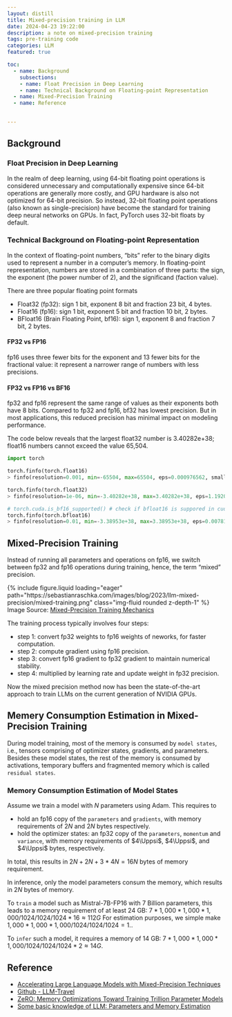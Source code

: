 ```yaml
---
layout: distill
title: Mixed-precision training in LLM
date: 2024-04-23 19:22:00
description: a note on mixed-precision training
tags: pre-training code 
categories: LLM
featured: true

toc:
  - name: Background
    subsections:
    - name: Float Precision in Deep Learning
    - name: Technical Background on Floating-point Representation
  - name: Mixed-Precision Training
  - name: Reference

  
---
```




## Background

### Float Precision in Deep Learning

<!--
When training deep neural networks on a GPU, we typically use a lower-than-maximum precision, namely, 32-bit floating point operations (in fact, PyTorch uses 32-bit floats by default). In contrast, in conventional scientific computing, we typically use 64-bit floats. In general, a larger number of bits corresponds to a higher precision, which lowers the chance of errors accumulating during computations. 
-->

In the realm of deep learning, using 64-bit floating point operations is considered unnecessary and computationally expensive since 64-bit operations are generally more costly, and GPU hardware is also not optimized for 64-bit precision. So instead, 32-bit floating point operations (also known as single-precision) have become the standard for training deep neural networks on GPUs. In fact, PyTorch uses 32-bit floats by default.


### Technical Background on Floating-point Representation

In the context of floating-point numbers, “bits” refer to the binary digits used to represent a number in a computer’s memory. In floating-point representation, numbers are stored in a combination of three parts: the sign, the exponent (the power number of 2), and the significand (faction value).


There are three popular floating point formats
- Float32 (fp32): sign 1 bit, exponent 8 bit and fraction 23 bit, 4 bytes.
- Float16 (fp16): sign 1 bit, exponent 5 bit and fraction 10 bit, 2 bytes.
- BFloat16 (Brain Floating Point, bf16): sign 1, exponent 8 and fraction 7 bit, 2 bytes.


#### FP32 vs FP16

fp16 uses three fewer bits for the exponent and 13 fewer bits for the fractional value: it represent a narrower range of numbers with less precisions.


#### FP32 vs FP16 vs BF16

fp32 and fp16 represent the same range of values as their exponents both have 8 bits. Compared to fp32 and fp16, bf32 has lowest precision. But in most applications, this reduced precision has minimal impact on modeling performance.

The code below reveals that the largest float32 number is 3.40282e+38; float16 numbers cannot exceed the value 65,504.

```python
import torch

torch.finfo(torch.float16)
> finfo(resolution=0.001, min=-65504, max=65504, eps=0.000976562, smallest_normal=6.10352e-05, tiny=6.10352e-05, dtype=float16)

torch.finfo(torch.float32)
> finfo(resolution=1e-06, min=-3.40282e+38, max=3.40282e+38, eps=1.19209e-07, smallest_normal=1.17549e-38, tiny=1.17549e-38, dtype=float32)

# torch.cuda.is_bf16_supported() # check if bfloat16 is suppored in cuda
torch.finfo(torch.bfloat16)
> finfo(resolution=0.01, min=-3.38953e+38, max=3.38953e+38, eps=0.0078125, smallest_normal=1.17549e-38, tiny=1.17549e-38, dtype=bfloat16)

```

## Mixed-Precision Training

Instead of running all parameters and operations on fp16, we switch between fp32 and fp16 operations during training, hence, the term “mixed” precision.


<div class="row mt-3">
    <div class="col-sm mt-3 mt-md-0">
        {% include figure.liquid loading="eager" path="https://sebastianraschka.com/images/blog/2023/llm-mixed-precision/mixed-training.png" class="img-fluid rounded z-depth-1" %}
    </div>
</div>
<div class="caption">
    Image Source: <a href="https://sebastianraschka.com/blog/2023/llm-mixed-precision-copy.html">Mixed-Precision Training Mechanics</a> 
</div>

The training process typically involves four steps:
- step 1: convert fp32 weights to fp16 weights of neworks, for faster computation.
- step 2: compute gradient using fp16 precision. 
- step 3: convert fp16 gradient to fp32 gradient to maintain numerical stability.
- step 4: multiplied by learning rate and update weight in fp32 precision.
  
Now the mixed precision method now has been the state-of-the-art approach to train LLMs on the current generation of NVIDIA GPUs.

## Memery Consumption Estimation in Mixed-Precision Training

During model training, most of the memory is consumed by `model states`, i.e., tensors comprising of optimizer states, gradients, and parameters. Besides these model states, the rest of the memory is consumed by activations, temporary buffers and fragmented memory which is called `residual states`.


### Memory Consumption Estimation of Model States

<!--
- `parameters` and `activations` are stored as fp16, enabling the use of the high throughput tensor core units on these GPUs. During mixed-precision training, both the forward and backward propagation are performed using fp16 weights and activations.
- To effectively compute and apply the updates at the end of the backward propagation, the mixed-precision `optimizer` keeps an fp32 copy of the parameters as well as an fp32 copy of all `the other optimizer states`.
-->


Assume we train a model with $N$ parameters using Adam. This requires to 
- hold an fp16 copy of the `parameters` and `gradients`, with memory requirements of $2N$ and $2N$ bytes respectively.
- hold the optimizer states: an fp32 copy of the `parameters`, `momentum` and `variance`, with memory requirements of $4\Uppsi$, $4\Uppsi$, and $4\Uppsi$ bytes, respectively.

In total, this results in $2 N + 2N + 3*4N = 16N$ bytes of memory requirement. 

In inference, only the model parameters consum the memory, which results in $2N$ bytes of memory.

To `train` a model such as Mistral-7B-FP16 with 7 Billion parameters, this leads to a memory requirement of at least 24 GB: $7 * 1,000 * 1,000 * 1,000 / 1024 / 1024 / 1024 * 16 \approx 112G$ <d-footnote>For estimation purposes, we simple make $1,000 * 1,000 * 1,000 / 1024 / 1024 / 1024 = 1$.</d-footnote>.

To `infer` such a model, it requires a memory of $14$ GB: $7 * 1,000 * 1,000 * 1,000 / 1024 / 1024 / 1024 * 2 \approx 14G$.



## Reference 

- [Accelerating Large Language Models with Mixed-Precision Techniques](https://sebastianraschka.com/blog/2023/llm-mixed-precision-copy.html)
- [Github - LLM-Travel](https://github.com/Glanvery/LLM-Travel)
- [ZeRO: Memory Optimizations Toward Training Trillion Parameter Models](https://arxiv.org/pdf/1910.02054v3)
- [Some basic knowledge of LLM: Parameters and Memory Estimation](https://medium.com/@baicenxiao/some-basic-knowledge-of-llm-parameters-and-memory-estimation-b25c713c3bd8)
